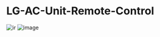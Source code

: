 
# LG-AC-Unit-Remote-Control
![ir](https://github.com/roberttucci/LG-AC-Unit-Remote-Control/assets/88236450/585bcc51-7225-4e80-ad13-2de3d48086b9)
![image](https://github.com/roberttucci/LG-AC-Unit-Remote-Control/assets/88236450/96a70e53-aef9-418e-b2de-9bf6bd8528e6)

